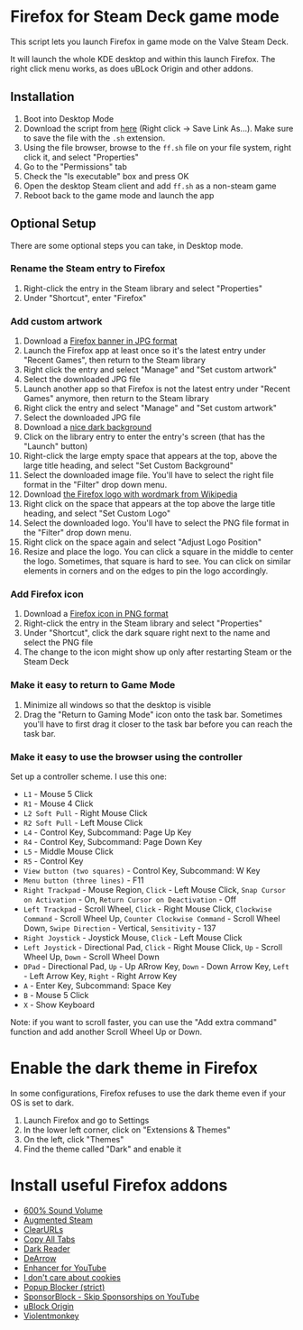# Firefox for Steam Deck game mode

This script lets you launch Firefox in game mode on the Valve Steam Deck.

It will launch the whole KDE desktop and within this launch Firefox. The right click menu works, as does uBLock Origin and other addons.


## Installation

1. Boot into Desktop Mode
2. Download the script from [here](https://github.com/cheater/firefox-steam-deck-game-mode/raw/refs/heads/main/ff.sh) (Right click -> Save Link As...). Make sure to save the file with the `.sh` extension.
3. Using the file browser, browse to the `ff.sh` file on your file system, right click it, and select "Properties"
4. Go to the "Permissions" tab
5. Check the "Is executable" box and press OK
6. Open the desktop Steam client and add `ff.sh` as a non-steam game
7. Reboot back to the game mode and launch the app


## Optional Setup

There are some optional steps you can take, in Desktop mode.


### Rename the Steam entry to Firefox

1. Right-click the entry in the Steam library and select "Properties"
2. Under "Shortcut", enter "Firefox"


### Add custom artwork

1. Download a [Firefox banner in JPG format](https://www.google.com/search?q=firefox+banner+jpg&udm=2)
2. Launch the Firefox app at least once so it's the latest entry under "Recent Games", then return to the Steam library
3. Right click the entry and select "Manage" and "Set custom artwork"
4. Select the downloaded JPG file
5. Launch another app so that Firefox is not the latest entry under "Recent Games" anymore, then return to the Steam library
6. Right click the entry and select "Manage" and "Set custom artwork"
7. Select the downloaded JPG file
8. Download a [nice dark background](https://www.google.com/search?q=royal+blue+dark+waves+desktop+background+free+jpg+png+-webp+-avif&udm=2)
9. Click on the library entry to enter the entry's screen (that has the "Launch" button)
10. Right-click the large empty space that appears at the top, above the large title heading, and select "Set Custom Background"
11. Select the downloaded image file. You'll have to select the right file format in the "Filter" drop down menu.
12. Download [the Firefox logo with wordmark from Wikipedia](https://de.wikipedia.org/wiki/Datei:Mozilla_Firefox_Logo_mit_Schriftzug.png)
13. Right click on the space that appears at the top above the large title heading, and select "Set Custom Logo"
14. Select the downloaded logo. You'll have to select the PNG file format in the "Filter" drop down menu.
15. Right click on the space again and select "Adjust Logo Position"
16. Resize and place the logo. You can click a square in the middle to center the logo. Sometimes, that square is hard to see. You can click on similar elements in corners and on the edges to pin the logo accordingly.


### Add Firefox icon

1. Download a [Firefox icon in PNG format](https://www.google.com/search?q=firefox+icon+png&udm=2)
2. Right-click the entry in the Steam library and select "Properties"
3. Under "Shortcut", click the dark square right next to the name and select the PNG file
4. The change to the icon might show up only after restarting Steam or the Steam Deck


### Make it easy to return to Game Mode

1. Minimize all windows so that the desktop is visible
2. Drag the "Return to Gaming Mode" icon onto the task bar. Sometimes you'll have to first drag it closer to the task bar before you can reach the task bar.


### Make it easy to use the browser using the controller

Set up a controller scheme. I use this one:
- `L1` - Mouse 5 Click
- `R1` - Mouse 4 Click
- `L2 Soft Pull` - Right Mouse Click
- `R2 Soft Pull` - Left Mouse Click
- `L4` - Control Key, Subcommand: Page Up Key
- `R4` - Control Key, Subcommand: Page Down Key
- `L5` - Middle Mouse Click
- `R5` - Control Key
- `View button (two squares)` - Control Key, Subcommand: W Key
- `Menu button (three lines)` - F11
- `Right Trackpad` - Mouse Region, `Click` - Left Mouse Click, `Snap Cursor on Activation` - On, `Return Cursor on Deactivation` - Off
- `Left Trackpad` - Scroll Wheel, `Click` - Right Mouse Click, `Clockwise Command` - Scroll Wheel Up, `Counter Clockwise Command` - Scroll Wheel Down, `Swipe Direction` - Vertical, `Sensitivity` - 137
- `Right Joystick` - Joystick Mouse, `Click` - Left Mouse Click
- `Left Joystick` - Directional Pad, `Click` - Right Mouse Click, `Up` - Scroll Wheel Up, `Down` - Scroll Wheel Down
- `DPad` - Directional Pad, `Up` - Up ARrow Key, `Down` - Down Arrow Key, `Left` - Left Arrow Key, `Right` - Right Arrow Key
- `A` - Enter Key, Subcommand: Space Key
- `B` - Mouse 5 Click
- `X` - Show Keyboard

Note: if you want to scroll faster, you can use the "Add extra command" function and add another Scroll Wheel Up or Down.


# Enable the dark theme in Firefox

In some configurations, Firefox refuses to use the dark theme even if your OS is set to dark.

1. Launch Firefox and go to Settings
2. In the lower left corner, click on "Extensions & Themes"
3. On the left, click "Themes"
4. Find the theme called "Dark" and enable it


# Install useful Firefox addons

- [600% Sound Volume](https://addons.mozilla.org/en-US/firefox/addon/600-sound-volume/)
- [Augmented Steam](https://addons.mozilla.org/en-CA/firefox/addon/augmented-steam/)
- [ClearURLs](https://addons.mozilla.org/en-US/firefox/addon/clearurls/)
- [Copy All Tabs](https://addons.mozilla.org/en-US/firefox/addon/copy-all-tabs/)
- [Dark Reader](https://addons.mozilla.org/en-US/firefox/addon/darkreader/)
- [DeArrow](https://addons.mozilla.org/en-US/firefox/addon/dearrow/)
- [Enhancer for YouTube](https://addons.mozilla.org/en-US/firefox/addon/enhancer-for-youtube/)
- [I don't care about cookies](https://addons.mozilla.org/en-US/firefox/addon/i-dont-care-about-cookies/)
- [Popup Blocker (strict)](https://addons.mozilla.org/en-US/firefox/addon/popup-blocker/)
- [SponsorBlock - Skip Sponsorships on YouTube](https://addons.mozilla.org/en-US/firefox/addon/sponsorblock/)
- [uBlock Origin](https://addons.mozilla.org/en-US/firefox/addon/ublock-origin/)
- [Violentmonkey](https://addons.mozilla.org/en-US/firefox/addon/violentmonkey/)
